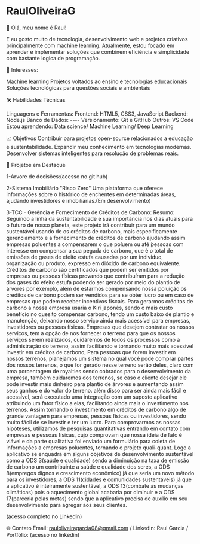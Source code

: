 ﻿# RaulOliveiraG
👋 Olá, meu nome é Raul!

E eu gosto muito de tecnologia, desenvolvimento web e projetos criativos principalmente com machine learning. Atualmente, estou focado em aprender e implementar soluções que combinem eficiência e simplicidade com bastante logica de programação.

🌟 Interesses:

Machine learning
Projetos voltados ao ensino e tecnologias educacionais
Soluções tecnológicas para questões sociais e ambientais

🛠️ Habilidades Técnicas

Linguagens e Ferramentas:
Frontend: HTML5, CSS3, JavaScript
Backend: Node.js
Banco de Dados: ----
Versionamento: Git e GitHub
Outros: VS Code
Estou aprendendo:
Data science/ Machine Learning/ Deep Learning

📈 Objetivos
Contribuir para projetos open-source relacionados a educação e sustentabilidade.
Expandir meu conhecimento em tecnologias modernas.
Desenvolver sistemas inteligentes para resolução de problemas reais.


🚀 Projetos em Destaque

1-Arvore de decisões:(acesso no git hub)

2-Sistema Imobiliário "Risco Zero"
Uma plataforma que oferece informações sobre o histórico de enchentes em determinadas áreas, ajudando investidores e imobiliárias.(Em desenvolvimento)

3-TCC - Gerência e Fornecimento de Créditos de Carbono:
Resumo:
    Seguindo a linha da sustentabilidade e sua importância nos dias atuais para o futuro de nosso planeta, este projeto irá contribuir para um mundo sustentável usando de os créditos de carbono, mais especificamente gerenciamento e a fornecimento de créditos de carbono ajudando assim empresas poluentes a compensarem o que poluem ou até ́pessoas com interesse em compensar a sua pegada de carbono, que é o total de emissões de gases de efeito estufa causadas por um indivíduo, organização ou produto, expresso em dióxido de carbono equivalente. Créditos de carbono são certificados que podem ser emitidos por empresas ou pessoas físicas provando que contribuíram para a redução dos gases do efeito estufa podendo ser gerado por meio do plantio de árvores por exemplo, além de estarmos compensando nossa poluição os créditos de carbono podem ser vendidos para se obter lucro ou em caso de empresas que podem receber incentivos fiscais. Para gerarmos créditos de carbono a nossa empresa usaria o Kiri japonês, sendo o mais custo benefício no quesito compensar carbono, tendo um custo baixo de plantio e manutenção, deixando nosso serviço ainda mais acessível para empresas, investidores ou pessoas físicas. Empresas que desejem contratar os nossos serviços, tem a opção de nos fornecer o terreno para que os nossos serviços serem realizados, cuidaremos de todos os processos como a administração do terreno, assim facilitando e tornando muito mais acessível investir em créditos de carbono, Para pessoas que forem investir em nossos terrenos, planejamos um sistema no qual você pode comprar partes dos nossos terrenos, o que for gerado nesse terreno serão deles, claro com uma porcentagem de royalties sendo cobrados para o desenvolvimento da empresa, também cuidaremos dos terrenos, se caso o cliente desejar ele pode investir mais dinheiro para plantio de árvores e aumentando assim seus ganhos e do valor do terreno. além disso para ser ainda mais fácil e acessível, será executado uma integração com um suposto aplicativo atribuindo um fator físico a elas, facilitando ainda mais o investimento nos terrenos. Assim tornando o investimento em créditos de carbono algo de grande vantagem para empresas, pessoas físicas ou investidores, sendo muito fácil de se investir e ter um lucro. Para comprovarmos as nossas hipóteses, utilizamos de pesquisas quantitativas entrando em contato com empresas e pessoas físicas, cujo comprovam que nossa ideia de fato é viável e da parte qualitativa foi enviado um formulário para coleta de informações a empresas poluentes, tornando o projeto quali-quant. Logo a aplicativo se enquadra em alguns objetivos de desenvolvimento sustentável como a ODS 3(saúde e qualidade) sendo a diminuição na taxa de emissão de carbono um contribuinte a saúde e qualidade dos seres, a ODS 8(empregos dignos e crescimento econômico) já que seria um novo método para os investidores, a ODS 11(cidades e comunidades sustentáveis) já que a aplicativo é inteiramente sustentável, a ODS 13(combate às mudanças climáticas) pois o aquecimento global acabaria por diminuir e a ODS 17(parceria pelas metas) sendo que a aplicativo precisa de auxílio em seu desenvolvimento para agregar aos seus clientes. 

(acesso completo no Linkedin)


🌐 Contato
Email: rauloliveiragarcia08@gmail.com / 
LinkedIn: Raul Garcia / 
Portfólio: (acesso no linkedin)
